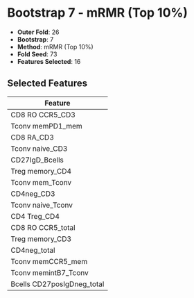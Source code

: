 # Bootstrap 7 - mRMR (Top 10%)

- **Outer Fold**: 26
- **Bootstrap**: 7
- **Method**: mRMR (Top 10%)
- **Fold Seed**: 73
- **Features Selected**: 16

## Selected Features

| Feature |
|---------|
| CD8 RO CCR5_CD3 |
| Tconv memPD1_mem |
| CD8 RA_CD3 |
| Tconv naive_CD3 |
| CD27IgD_Bcells |
| Treg memory_CD4 |
| Tconv mem_Tconv |
| CD4neg_CD3 |
| Tconv naive_Tconv |
| CD4 Treg_CD4 |
| CD8 RO CCR5_total |
| Treg memory_CD3 |
| CD4neg_total |
| Tconv memCCR5_mem |
| Tconv memintB7_Tconv |
| Bcells CD27posIgDneg_total |
